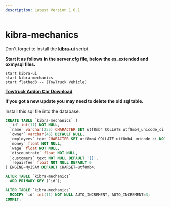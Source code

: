 ```yaml
---
description: Latest Version 1.0.1
---
```


# kibra-mechanics

Don't forget to install the [**kibra-ui**](https://github.com/kibradev/kibra-ui) script.

**Start it as follows in the server.cfg file, below the es\_extended and oxmysql files.**

```
start kibra-ui
start kibra-mechanics
start flatbed3 -- (TowTruck Vehicle)
```

****[**Towtruck Addon Car Download**](https://github.com/kibradev/kibra-mechanics-flatbed3)****

**If you got a new update you may need to delete the old sql table.**

Install this sql file into the database.

```sql
CREATE TABLE `kibra-mechanics` (
  `id` int(11) NOT NULL,
  `name` varchar(255) CHARACTER SET utf8mb4 COLLATE utf8mb4_unicode_ci NOT NULL,
  `owner` varchar(46) DEFAULT NULL,
  `employees` text CHARACTER SET utf8mb4 COLLATE utf8mb4_unicode_ci NOT NULL DEFAULT '[]',
  `money` float NOT NULL,
  `wage` float NOT NULL,
  `discountrate` float NOT NULL,
  `customers` text NOT NULL DEFAULT '[]',
  `repairfee` float NOT NULL DEFAULT 0
) ENGINE=MyISAM DEFAULT CHARSET=utf8mb4;

ALTER TABLE `kibra-mechanics`
  ADD PRIMARY KEY (`id`);

ALTER TABLE `kibra-mechanics`
  MODIFY `id` int(11) NOT NULL AUTO_INCREMENT, AUTO_INCREMENT=3;
COMMIT;
```

